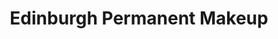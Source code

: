 ---
title: "Edinburgh Permanent Makeup"
url: /edinburgh/edinburgh-permanent-makeup/
shop: beauty
---